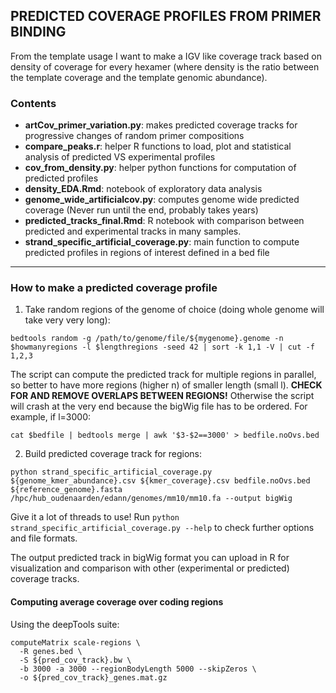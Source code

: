 ## PREDICTED COVERAGE PROFILES FROM PRIMER BINDING
From the template usage I want to make a IGV like coverage track based on density of coverage for every hexamer (where density is the ratio between the template coverage and the template genomic abundance).

### Contents
* __artCov_primer_variation.py__: makes predicted coverage tracks for progressive changes of random primer compositions
* __compare_peaks.r__: helper R functions to load, plot and statistical analysis of predicted VS experimental profiles
* __cov_from_density.py__: helper python functions for computation of predicted profiles
* __density_EDA.Rmd__: notebook of exploratory data analysis
* __genome_wide_artificialcov.py__: computes genome wide predicted coverage (Never run until the end, probably takes years)
* __predicted_tracks_final.Rmd__: R notebook with comparison between predicted and experimental tracks in many samples.
* __strand_specific_artificial_coverage.py__: main function to compute predicted profiles in regions of interest defined in a bed file

***

### How to make a predicted coverage profile
1. Take random regions of the genome of choice (doing whole genome will take very very long):
```
bedtools random -g /path/to/genome/file/${mygenome}.genome -n $howmanyregions -l $lengthregions -seed 42 | sort -k 1,1 -V | cut -f 1,2,3
```
The script can compute the predicted track for multiple regions in parallel, so better to have more regions (higher n) of smaller length (small l).
__CHECK FOR AND REMOVE OVERLAPS BETWEEN REGIONS!__ Otherwise the script will crash at the very end because the bigWig file has to be ordered. For example, if l=3000:
```
cat $bedfile | bedtools merge | awk '$3-$2==3000' > bedfile.noOvs.bed
```
2. Build predicted coverage track for regions:
```
python strand_specific_artificial_coverage.py ${genome_kmer_abundance}.csv ${kmer_coverage}.csv bedfile.noOvs.bed ${reference_genome}.fasta   /hpc/hub_oudenaarden/edann/genomes/mm10/mm10.fa --output bigWig
```
 Give it a lot of threads to use! Run `python strand_specific_artificial_coverage.py --help` to check further options and file formats.

The output predicted track in bigWig format you can upload in R for visualization and comparison with other (experimental or predicted) coverage tracks.

#### Computing average coverage over coding regions
Using the deepTools suite:
```
computeMatrix scale-regions \
  -R genes.bed \
  -S ${pred_cov_track}.bw \
  -b 3000 -a 3000 --regionBodyLength 5000 --skipZeros \
  -o ${pred_cov_track}_genes.mat.gz
```
